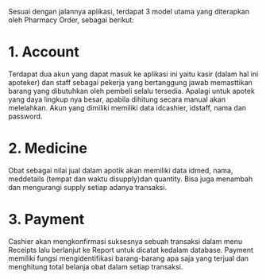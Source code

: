 Sesuai dengan jalannya aplikasi, terdapat 3 model utama yang diterapkan oleh Pharmacy Order, sebagai berikut:

# 1. Account
Terdapat dua akun yang dapat masuk ke aplikasi ini yaitu kasir (dalam hal ini apoteker) dan staff sebagai pekerja
yang bertanggung jawab memasttikan barang yang dibutuhkan oleh pembeli selalu tersedia. Apalagi untuk apotek yang 
daya lingkup nya besar, apabila dihitung secara manual akan melelahkan. Akun yang dimiliki memiliki data idcashier,
idstaff, nama dan password.

# 2. Medicine
Obat sebagai nilai jual dalam apotik akan memiliki data idmed, nama, meddetails (tempat dan waktu disupply)dan 
quantity. Bisa juga menambah dan mengurangi supply setiap adanya transaksi.

# 3. Payment 
Cashier akan mengkonfirmasi suksesnya sebuah transaksi dalam menu Receipts lalu berlanjut ke Report untuk dicatat
kedalam database. Payment memiliki fungsi mengidentifikasi barang-barang apa saja yang terjual dan menghitung
total belanja obat dalam setiap transaksi.
